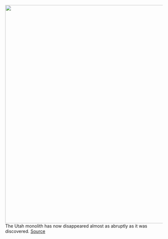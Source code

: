 <img src='https://cdn.vox-cdn.com/thumbor/4OIXlFUhkcbETX4NX4WQJSti_ak=/0x0:1066x1066/1200x800/filters:focal(448x448:618x618)/cdn.vox-cdn.com/uploads/chorus_image/image/67996825/monolith.0.jpg' width='700px' /><br/>
The Utah monolith has now disappeared almost as abruptly as it was discovered.
<a href='https://www.theverge.com/2020/11/29/21725295/mysterious-utah-monolith-disappeared'> Source <a/>